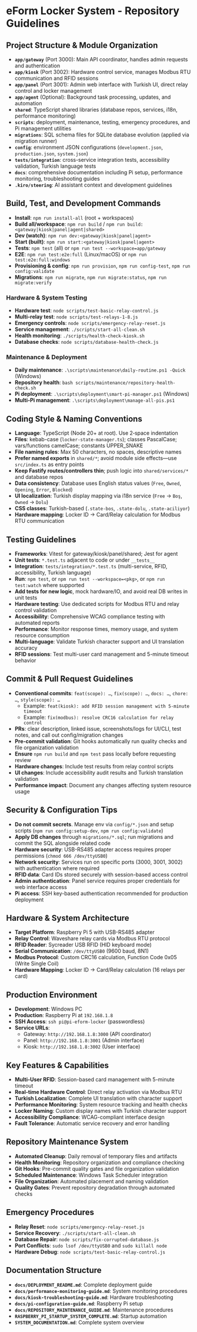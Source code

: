 # eForm Locker System - Repository Guidelines

## Project Structure & Module Organization

- **`app/gateway`** (Port 3000): Main API coordinator, handles admin requests and authentication
- **`app/kiosk`** (Port 3002): Hardware control service, manages Modbus RTU communication and RFID sessions
- **`app/panel`** (Port 3001): Admin web interface with Turkish UI, direct relay control and locker management
- **`app/agent`** (Optional): Background task processing, updates, and automation
- **`shared`**: TypeScript shared libraries (database repos, services, i18n, performance monitoring)
- **`scripts`**: deployment, maintenance, testing, emergency procedures, and Pi management utilities
- **`migrations`**: SQL schema files for SQLite database evolution (applied via migration runner)
- **`config`**: environment JSON configurations (`development.json`, `production.json`, `system.json`)
- **`tests/integration`**: cross-service integration tests, accessibility validation, Turkish language tests
- **`docs`**: comprehensive documentation including Pi setup, performance monitoring, troubleshooting guides
- **`.kiro/steering`**: AI assistant context and development guidelines

## Build, Test, and Development Commands

- **Install**: `npm run install-all` (root + workspaces)
- **Build all/workspace**: `npm run build` / `npm run build:<gateway|kiosk|panel|agent|shared>`
- **Dev (watch)**: `npm run dev:<gateway|kiosk|panel|agent>`
- **Start (built)**: `npm run start:<gateway|kiosk|panel|agent>`
- **Tests**: `npm test` (all) or `npm run test --workspace=app/gateway`
- **E2E**: `npm run test:e2e:full` (Linux/macOS) or `npm run test:e2e:full:windows`
- **Provisioning & config**: `npm run provision`, `npm run config-test`, `npm run config:validate`
- **Migrations**: `npm run migrate`, `npm run migrate:status`, `npm run migrate:verify`

### Hardware & System Testing

- **Hardware test**: `node scripts/test-basic-relay-control.js`
- **Multi-relay test**: `node scripts/test-relays-1-8.js`
- **Emergency controls**: `node scripts/emergency-relay-reset.js`
- **Service management**: `./scripts/start-all-clean.sh`
- **Health monitoring**: `./scripts/health-check-kiosk.sh`
- **Database checks**: `node scripts/database-health-check.js`

### Maintenance & Deployment

- **Daily maintenance**: `.\scripts\maintenance\daily-routine.ps1 -Quick` (Windows)
- **Repository health**: `bash scripts/maintenance/repository-health-check.sh`
- **Pi deployment**: `.\scripts\deployment\smart-pi-manager.ps1` (Windows)
- **Multi-Pi management**: `.\scripts\deployment\manage-all-pis.ps1`

## Coding Style & Naming Conventions

- **Language**: TypeScript (Node 20+ at root). Use 2‑space indentation
- **Files**: kebab-case (`locker-state-manager.ts`); classes PascalCase; vars/functions camelCase; constants UPPER_SNAKE
- **File naming rules**: Max 50 characters, no spaces, descriptive names
- **Prefer named exports** in `shared/*`; avoid module side effects—use `src/index.ts` as entry points
- **Keep Fastify routes/controllers thin**; push logic into `shared/services/*` and database repos
- **Data consistency**: Database uses English status values (`Free`, `Owned`, `Opening`, `Error`, `Blocked`)
- **UI localization**: Turkish display mapping via i18n service (`Free` → `Boş`, `Owned` → `Dolu`)
- **CSS classes**: Turkish-based (`.state-bos`, `.state-dolu`, `.state-aciliyor`)
- **Hardware mapping**: Locker ID → Card/Relay calculation for Modbus RTU communication

## Testing Guidelines

- **Frameworks**: Vitest for gateway/kiosk/panel/shared; Jest for agent
- **Unit tests**: `*.test.ts` adjacent to code or under `__tests__`
- **Integration**: `tests/integration/*.test.ts` (multi-service, RFID, accessibility, Turkish language)
- **Run**: `npm test`, or `npm run test --workspace=<pkg>`, or `npm run test:watch` where supported
- **Add tests for new logic**, mock hardware/IO, and avoid real DB writes in unit tests
- **Hardware testing**: Use dedicated scripts for Modbus RTU and relay control validation
- **Accessibility**: Comprehensive WCAG compliance testing with automated reports
- **Performance**: Monitor response times, memory usage, and system resource consumption
- **Multi-language**: Validate Turkish character support and UI translation accuracy
- **RFID sessions**: Test multi-user card management and 5-minute timeout behavior

## Commit & Pull Request Guidelines

- **Conventional commits**: `feat(scope): …`, `fix(scope): …`, `docs: …`, `chore: …`, `style(scope): …`
  - Example: `feat(kiosk): add RFID session management with 5-minute timeout`
  - Example: `fix(modbus): resolve CRC16 calculation for relay control`
- **PRs**: clear description, linked issue, screenshots/logs for UI/CLI, test notes, and call out config/migration changes
- **Pre-commit validation**: Git hooks automatically run quality checks and file organization validation
- **Ensure** `npm run build` and `npm test` pass locally before requesting review
- **Hardware changes**: Include test results from relay control scripts
- **UI changes**: Include accessibility audit results and Turkish translation validation
- **Performance impact**: Document any changes affecting system resource usage

## Security & Configuration Tips

- **Do not commit secrets**. Manage env via `config/*.json` and setup scripts (`npm run config:setup-dev`, `npm run config:validate`)
- **Apply DB changes** through `migrations/*.sql`; run migrations and commit the SQL alongside related code
- **Hardware security**: USB-RS485 adapter access requires proper permissions (`chmod 666 /dev/ttyUSB0`)
- **Network security**: Services run on specific ports (3000, 3001, 3002) with authentication where required
- **RFID data**: Card IDs stored securely with session-based access control
- **Admin authentication**: Panel service requires proper credentials for web interface access
- **Pi access**: SSH key-based authentication recommended for production deployment

## Hardware & System Architecture

- **Target Platform**: Raspberry Pi 5 with USB-RS485 adapter
- **Relay Control**: Waveshare relay cards via Modbus RTU protocol
- **RFID Reader**: Sycreader USB RFID (HID keyboard mode)
- **Serial Communication**: `/dev/ttyUSB0` (9600 baud, 8N1)
- **Modbus Protocol**: Custom CRC16 calculation, Function Code 0x05 (Write Single Coil)
- **Hardware Mapping**: Locker ID → Card/Relay calculation (16 relays per card)

## Production Environment

- **Development**: Windows PC
- **Production**: Raspberry Pi at `192.168.1.8`
- **SSH Access**: `ssh pi@pi-eform-locker` (passwordless)
- **Service URLs**:
  - Gateway: `http://192.168.1.8:3000` (API coordinator)
  - Panel: `http://192.168.1.8:3001` (Admin interface)
  - Kiosk: `http://192.168.1.8:3002` (User interface)

## Key Features & Capabilities

- **Multi-User RFID**: Session-based card management with 5-minute timeout
- **Real-time Hardware Control**: Direct relay activation via Modbus RTU
- **Turkish Localization**: Complete UI translation with character support
- **Performance Monitoring**: System resource tracking and health checks
- **Locker Naming**: Custom display names with Turkish character support
- **Accessibility Compliance**: WCAG-compliant interface design
- **Fault Tolerance**: Automatic service recovery and error handling

## Repository Maintenance System

- **Automated Cleanup**: Daily removal of temporary files and artifacts
- **Health Monitoring**: Repository organization and compliance checking
- **Git Hooks**: Pre-commit quality gates and file organization validation
- **Scheduled Maintenance**: Windows Task Scheduler integration
- **File Organization**: Automated placement and naming validation
- **Quality Gates**: Prevent repository degradation through automated checks

## Emergency Procedures

- **Relay Reset**: `node scripts/emergency-relay-reset.js`
- **Service Recovery**: `./scripts/start-all-clean.sh`
- **Database Repair**: `node scripts/fix-corrupted-database.js`
- **Port Conflicts**: `sudo lsof /dev/ttyUSB0` and `sudo killall node`
- **Hardware Debug**: `node scripts/test-basic-relay-control.js`

## Documentation Structure

- **`docs/DEPLOYMENT_README.md`**: Complete deployment guide
- **`docs/performance-monitoring-guide.md`**: System monitoring procedures
- **`docs/kiosk-troubleshooting-guide.md`**: Hardware troubleshooting
- **`docs/pi-configuration-guide.md`**: Raspberry Pi setup
- **`docs/REPOSITORY_MAINTENANCE_GUIDE.md`**: Maintenance procedures
- **`RASPBERRY_PI_STARTUP_SYSTEM_COMPLETE.md`**: Startup automation
- **`SYSTEM_DOCUMENTATION.md`**: Complete system overview
